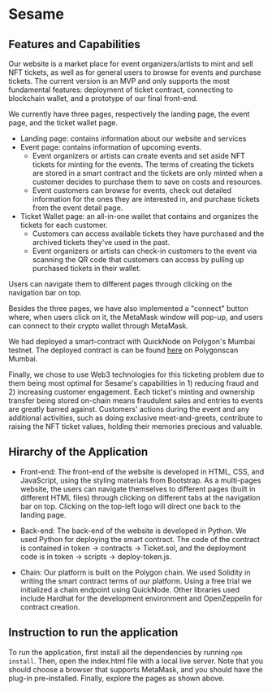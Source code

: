 # Sesame

## Features and Capabilities
Our website is a market place for event organizers/artists to mint and sell NFT tickets, as well as for general users to browse for events and purchase tickets. The current version is an MVP and only supports the most fundamental features: deployment of ticket contract, connecting to blockchain wallet, and a prototype of our final front-end.

We currently have three pages, respectively the landing page, the event page, and the ticket wallet page.
- Landing page: contains information about our website and services
- Event page: contains information of upcoming events. 
    - Event organizers or artists can create events and set aside NFT tickets for minting for the events. The terms of creating the tickets are stored in a smart contract and the tickets are only minted when a customer decides to purchase them to save on costs and resources.
    - Event customers can browse for events, check out detailed information for the ones they are interested in, and purchase tickets from the event detail page.
- Ticket Wallet page: an all-in-one wallet that contains and organizes the tickets for each customer.
    - Customers can access available tickets they have purchased and the archived tickets they've used in the past.
    - Event organizers or artists can check-in customers to the event via scanning the QR code that customers can access by pulling up purchased tickets in their wallet.

Users can navigate them to different pages through clicking on the navigation bar on top.

Besides the three pages, we have also implemented a "connect" button where, when users click on it, the MetaMask window will pop-up, and users can connect to their crypto wallet through MetaMask. 

We had deployed a smart-contract with QuickNode on Polygon's Mumbai testnet. The deployed contract is can be found [here](https://mumbai.polygonscan.com/tx/0x59a054cd68f9a288ed7dbcf245b67f1480964a745b5c25d5cea4cc135ff0d7f1) on Polygonscan Mumbai.

Finally, we chose to use Web3 technologies for this ticketing problem due to them being most optimal for Sesame's capabilities in 1) reducing fraud and 2) increasing customer engagement. Each ticket's minting and ownership transfer being stored on-chain means fraudulent sales and entries to events are greatly barred against. Customers' actions during the event and any additional activities, such as doing exclusive meet-and-greets, contribute to raising the NFT ticket values, holding their memories precious and valuable.

## Hirarchy of the Application
- Front-end:
    The front-end of the website is developed in HTML, CSS, and JavaScript, using the styling materials from Bootstrap.
    As a multi-pages website, the users can navigate themselves to different pages (built in different HTML files) through clicking on different tabs at the navigation bar on top. Clicking on the top-left logo will direct one back to the landing page.

- Back-end:
    The back-end of the website is developed in Python. We used Python for deploying the smart contract. The code of the contract is contained in token -> contracts -> Ticket.sol, and the deployment code is in token -> scripts -> deploy-token.js.
    
- Chain:
    Our platform is built on the Polygon chain. We used Solidity in writing the smart contract terms of our platform. Using a free trial we initialized a chain endpoint using QuickNode. Other libraries used include Hardhat for the development environment and OpenZeppelin for contract creation.

## Instruction to run the application
To run the application, first install all the dependencies by running `npm install`.
Then, open the index.html file with a local live server.
Note that you should choose a browser that supports MetaMask, and you should have the plug-in pre-installed.
Finally, explore the pages as shown above.
